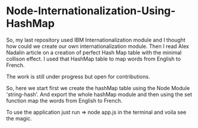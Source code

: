# Node-Internationalization-Using-HashMap

So, my last repository used IBM Internationalization module and I thought how could we create our own internationalization module.
Then I read Alex Nadalin article on a creation of perfect Hash Map table with the minimal collison effect. 
I used that HashMap table to map words from English to French.

The work is still under progress but open for contributions.

So, here we start first we create the hashMap table using the Node Module 'string-hash'. And export the whole hashMap module and
then using the set function map the words from English to French.

To use the application just run => node app.js in the terminal and voila see the magic.
